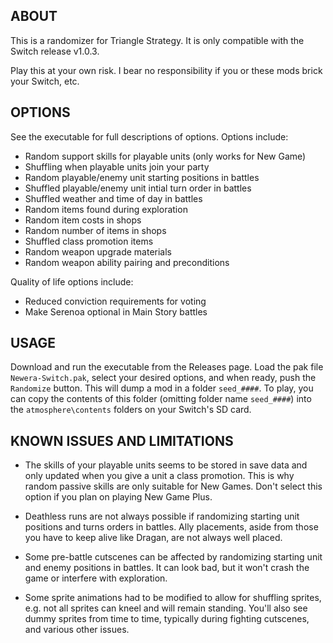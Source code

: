 ## ABOUT

This is a randomizer for Triangle Strategy. It is only compatible with
the Switch release v1.0.3.

Play this at your own risk. I bear no responsibility if you or these
mods brick your Switch, etc.


## OPTIONS

See the executable for full descriptions of options. Options include:

* Random support skills for playable units (only works for New Game)
* Shuffling when playable units join your party
* Random playable/enemy unit starting positions in battles
* Shuffled playable/enemy unit intial turn order in battles
* Shuffled weather and time of day in battles
* Random items found during exploration
* Random item costs in shops
* Random number of items in shops
* Shuffled class promotion items
* Random weapon upgrade materials
* Random weapon ability pairing and preconditions

Quality of life options include:

* Reduced conviction requirements for voting
* Make Serenoa optional in Main Story battles


## USAGE

Download and run the executable from the Releases page. Load the pak
file `Newera-Switch.pak`, select your desired options, and when ready,
push the `Randomize` button. This will dump a mod in a folder
`seed_####`. To play, you can copy the contents of this folder
(omitting folder name `seed_####`) into the `atmosphere\contents`
folders on your Switch's SD card.


## KNOWN ISSUES AND LIMITATIONS

* The skills of your playable units seems to be stored in save data
  and only updated when you give a unit a class promotion. This is why
  random passive skills are only suitable for New Games. Don't select
  this option if you plan on playing New Game Plus.

* Deathless runs are not always possible if randomizing starting unit
  positions and turns orders in battles. Ally placements, aside from
  those you have to keep alive like Dragan, are not always well
  placed.

* Some pre-battle cutscenes can be affected by randomizing starting
  unit and enemy positions in battles. It can look bad, but it won't
  crash the game or interfere with exploration.

* Some sprite animations had to be modified to allow for shuffling
  sprites, e.g. not all sprites can kneel and will remain
  standing. You'll also see dummy sprites from time to time, typically
  during fighting cutscenes, and various other issues.